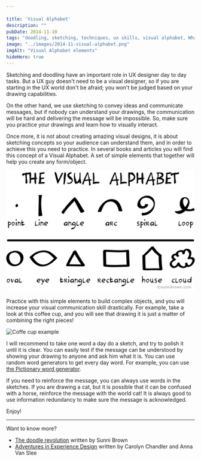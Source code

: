 ```yaml
---

title: 'Visual Alphabet'
description: ""
pubDate: 2014-11-10
tags: "doodling, sketching, techniques, ux skills, visual alphabet, Whatever"
image: "../images/2014-11-visual-alphabet.png"
imgAlt: "Visual Alphabet elements"
hideHero: true
---
```

Sketching and doodling have an important role in UX designer day to day tasks. But a UX guy doesn't need to be a visual designer, so if you are starting in the UX world don't be afraid; you won't be judged based on your drawing capabilities.

On the other hand, we use sketching to convey ideas and communicate messages, but if nobody can understand your drawings, the communication will be hard and delivering the message will be impossible. So, make sure you practice your drawings and learn how to visually interact.

Once more, it is not about creating amazing visual designs, it is about sketching concepts so your audience can understand them, and in order to achieve this you need to practice. In several books and articles you will find this concept of a Visual Alphabet. A set of simple elements that together will help you create any form/object.

![Visual Alphabet elements](../images/2014-11-visual-alphabet.png)

Practice with this simple elements to build complex objects, and you will increase your visual communication skill drastically. For example, take a look at this coffee cup, and you will see that drawing it is just a matter of combining the right pieces!

![Coffe cup example](https://juanmanuelalloron.files.wordpress.com/2014/11/using-visual-alphabet.png)

I will recommend to take one word a day do a sketch, and try to polish it until it is clear. You can easily test if the message can be understood by showing your drawing to anyone and ask him what it is. You can use random word generators to get every day word. For example, you can use [the Pictionary word generator](http://www.wordgenerator.net/pictionary-word-generator.php "Pictionary word generator").

If you need to reinforce the message, you can always use words in the sketches. If you are drawing a cat, but it is possible that it can be confused with a horse, reinforce the message with the world cat! It is always good to use information redundancy to make sure the message is acknowledged.

Enjoy!

---

Want to know more?

- [The doodle revolution](http://www.amazon.es/dp/1591845882 "The doodle revolution") written by Sunni Brown
- [Adventures in Experience Design](http://amzn.com/B00H2KEPFC) written by Carolyn Chandler and Anna Van Slee
